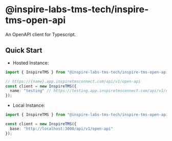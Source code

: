 # @inspire-labs-tms-tech/inspire-tms-open-api

An OpenAPI client for Typescript.

## Quick Start

- Hosted Instance:

```typescript
import { InspireTMS } from "@inspire-labs-tms-tech/inspire-tms-open-api";

// https://{name}.app.inspiretmsconnect.com/api/v1/open-api
const client = new InspireTMS({
  name: "testing" // https://testing.app.inspiretmsconnect.com/api/v1/open-api
});
```

- Local Instance:

```typescript
import { InspireTMS } from "@inspire-labs-tms-tech/inspire-tms-open-api";

const client = new InspireTMS({
  base: "http://localhost:3000/api/v1/open-api"
});
```